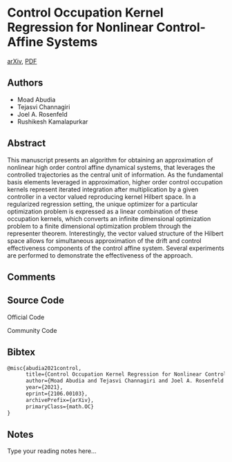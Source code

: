 
# Control Occupation Kernel Regression for Nonlinear Control-Affine Systems

[arXiv](https://arxiv.org/abs/2106.0103), [PDF](https://arxiv.org/pdf/2106.0103.pdf)

## Authors

- Moad Abudia
- Tejasvi Channagiri
- Joel A. Rosenfeld
- Rushikesh Kamalapurkar

## Abstract

This manuscript presents an algorithm for obtaining an approximation of nonlinear high order control affine dynamical systems, that leverages the controlled trajectories as the central unit of information. As the fundamental basis elements leveraged in approximation, higher order control occupation kernels represent iterated integration after multiplication by a given controller in a vector valued reproducing kernel Hilbert space. In a regularized regression setting, the unique optimizer for a particular optimization problem is expressed as a linear combination of these occupation kernels, which converts an infinite dimensional optimization problem to a finite dimensional optimization problem through the representer theorem. Interestingly, the vector valued structure of the Hilbert space allows for simultaneous approximation of the drift and control effectiveness components of the control affine system. Several experiments are performed to demonstrate the effectiveness of the approach.

## Comments



## Source Code

Official Code



Community Code



## Bibtex

```tex
@misc{abudia2021control,
      title={Control Occupation Kernel Regression for Nonlinear Control-Affine Systems}, 
      author={Moad Abudia and Tejasvi Channagiri and Joel A. Rosenfeld and Rushikesh Kamalapurkar},
      year={2021},
      eprint={2106.00103},
      archivePrefix={arXiv},
      primaryClass={math.OC}
}
```

## Notes

Type your reading notes here...


